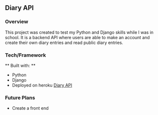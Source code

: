 ## Diary API

### Overview
This project was created to test my Python and Django skills while I was in school. It is a backend API where users are able to make an account and create their own diary entries and read public diary entries.

### Tech/Framework
** Built with: **
* Python
* Django
* Deployed on heroku [Diary API](https://aqueous-tor-97580.herokuapp.com/entries/)

### Future Plans
- Create a front end